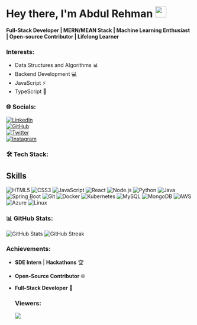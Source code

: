 # Hey there, I'm Abdul Rehman <img src="https://raw.githubusercontent.com/MartinHeinz/MartinHeinz/master/wave.gif" width="30px">


**Full-Stack Developer | MERN/MEAN Stack | Machine Learning Enthusiast | Open-source Contributor | Lifelong Learner**

### Interests:
- Data Structures and Algorithms 📊
- Backend Development 💻
- JavaScript ⚡
- TypeScript 🚀

### 🌐 Socials:
[![LinkedIn](https://img.shields.io/badge/LinkedIn-%230077B5.svg?style=for-the-badge&logo=linkedin&logoColor=white)](https://www.linkedin.com/in/abdulrehman07/)  
[![GitHub](https://img.shields.io/badge/GitHub-%2312100E.svg?style=for-the-badge&logo=github&logoColor=white)](https://github.com/manwithbigheart)  
[![Twitter](https://img.shields.io/badge/Twitter-%231DA1F2.svg?style=for-the-badge&logo=twitter&logoColor=white)](https://twitter.com/abdulrehman8229)  
[![Instagram](https://img.shields.io/badge/Instagram-%23E4405F.svg?style=for-the-badge&logo=instagram&logoColor=white)](https://instagram.com/manwithbigheart_)  

### 🛠 Tech Stack:
## Skills

![HTML5](https://img.shields.io/badge/HTML5-%23E34F26.svg?style=for-the-badge&logo=html5&logoColor=white)
![CSS3](https://img.shields.io/badge/CSS3-%231572B6.svg?style=for-the-badge&logo=css3&logoColor=white)
![JavaScript](https://img.shields.io/badge/JavaScript-%23F7DF1E.svg?style=for-the-badge&logo=javascript&logoColor=black)
![React](https://img.shields.io/badge/React-%2320232a.svg?style=for-the-badge&logo=react&logoColor=%2361DAFB)
![Node.js](https://img.shields.io/badge/Node.js-%2343853D.svg?style=for-the-badge&logo=node.js&logoColor=white)
![Python](https://img.shields.io/badge/Python-%233776AB.svg?style=for-the-badge&logo=python&logoColor=white)
![Java](https://img.shields.io/badge/Java-%23ED8B00.svg?style=for-the-badge&logo=java&logoColor=white)
![Spring Boot](https://img.shields.io/badge/Spring%20Boot-%236DB33F.svg?style=for-the-badge&logo=springboot&logoColor=white)
![Git](https://img.shields.io/badge/Git-%23F05032.svg?style=for-the-badge&logo=git&logoColor=white)
![Docker](https://img.shields.io/badge/Docker-%230db7ed.svg?style=for-the-badge&logo=docker&logoColor=white)
![Kubernetes](https://img.shields.io/badge/Kubernetes-%23326ce5.svg?style=for-the-badge&logo=kubernetes&logoColor=white)
![MySQL](https://img.shields.io/badge/MySQL-%234479A1.svg?style=for-the-badge&logo=mysql&logoColor=white)
![MongoDB](https://img.shields.io/badge/MongoDB-%2347A248.svg?style=for-the-badge&logo=mongodb&logoColor=white)
![AWS](https://img.shields.io/badge/Amazon%20AWS-%23232F3E.svg?style=for-the-badge&logo=amazonaws&logoColor=white)
![Azure](https://img.shields.io/badge/Microsoft%20Azure-%230078D4.svg?style=for-the-badge&logo=microsoftazure&logoColor=white)
![Linux](https://img.shields.io/badge/Linux-%23FCC624.svg?style=for-the-badge&logo=linux&logoColor=black)



### 📊 GitHub Stats:
![GitHub Stats](https://github-readme-stats.vercel.app/api?username=manwithbigheart&show_icons=true&theme=default)
![GitHub Streak](https://github-readme-streak-stats.herokuapp.com/?user=manwithbigheart&theme=default)

### Achievements:
- **SDE Intern** | **Hackathons** 🏆
- **Open-Source Contributor** 🌐
- **Full-Stack Developer** 🌟

  ### **Viewers:**
  ![](https://visitcount.itsvg.in/api?id=manwithbigheart&label=Profile%20Views&color=1&icon=2&pretty=true)

